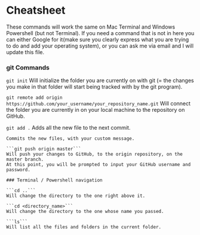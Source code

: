 # Cheatsheet

These commands will work the same on Mac Terminal and Windows Powershell (but not Terminal). If you need a command that is not in here you can either Google for it(make sure you clearly express what you are trying to do and add your operating system), or you can ask me via email and I will update this file.

### git Commands

```git init```
Will initialize the folder you are currently on with git (= the changes you make in that folder will start being tracked with by the git program).

```git remote add origin https://github.com/your_username/your_repository_name.git```
Will connect the folder you are currently in on your local machine to the repository on GitHub.

```git add .```
Adds all the new file to the next commit.

```git commit -m"Your message here"
Commits the new files, with your custom message.

```git push origin master```
Will push your changes to GitHub, to the origin repository, on the master branch.
At this point, you will be prompted to input your GitHub username and password.

### Terminal / Powershell navigation

```cd ..```
Will change the directory to the one right above it.

```cd <directory_name>```
Will change the directory to the one whose name you passed.

```ls```
Will list all the files and folders in the current folder.
